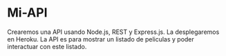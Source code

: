 # Mi-API
Crearemos una API usando Node.js, REST y Express.js. La desplegaremos en Heroku. La API es para mostrar un listado de peliculas y poder interactuar con este listado. 
